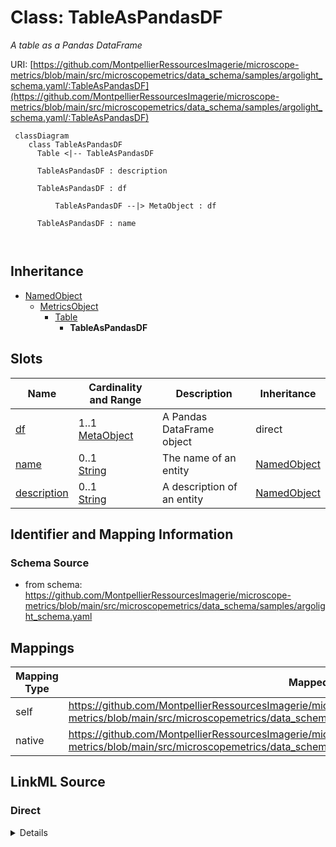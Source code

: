 # Class: TableAsPandasDF


_A table as a Pandas DataFrame_





URI: [https://github.com/MontpellierRessourcesImagerie/microscope-metrics/blob/main/src/microscopemetrics/data_schema/samples/argolight_schema.yaml/:TableAsPandasDF](https://github.com/MontpellierRessourcesImagerie/microscope-metrics/blob/main/src/microscopemetrics/data_schema/samples/argolight_schema.yaml/:TableAsPandasDF)




```mermaid
 classDiagram
    class TableAsPandasDF
      Table <|-- TableAsPandasDF
      
      TableAsPandasDF : description
        
      TableAsPandasDF : df
        
          TableAsPandasDF --|> MetaObject : df
        
      TableAsPandasDF : name
        
      
```





## Inheritance
* [NamedObject](NamedObject.md)
    * [MetricsObject](MetricsObject.md)
        * [Table](Table.md)
            * **TableAsPandasDF**



## Slots

| Name | Cardinality and Range | Description | Inheritance |
| ---  | --- | --- | --- |
| [df](df.md) | 1..1 <br/> [MetaObject](MetaObject.md) | A Pandas DataFrame object | direct |
| [name](name.md) | 0..1 <br/> [String](String.md) | The name of an entity | [NamedObject](NamedObject.md) |
| [description](description.md) | 0..1 <br/> [String](String.md) | A description of an entity | [NamedObject](NamedObject.md) |









## Identifier and Mapping Information







### Schema Source


* from schema: https://github.com/MontpellierRessourcesImagerie/microscope-metrics/blob/main/src/microscopemetrics/data_schema/samples/argolight_schema.yaml





## Mappings

| Mapping Type | Mapped Value |
| ---  | ---  |
| self | https://github.com/MontpellierRessourcesImagerie/microscope-metrics/blob/main/src/microscopemetrics/data_schema/samples/argolight_schema.yaml/:TableAsPandasDF |
| native | https://github.com/MontpellierRessourcesImagerie/microscope-metrics/blob/main/src/microscopemetrics/data_schema/samples/argolight_schema.yaml/:TableAsPandasDF |





## LinkML Source

<!-- TODO: investigate https://stackoverflow.com/questions/37606292/how-to-create-tabbed-code-blocks-in-mkdocs-or-sphinx -->

### Direct

<details>
```yaml
name: TableAsPandasDF
description: A table as a Pandas DataFrame
from_schema: https://github.com/MontpellierRessourcesImagerie/microscope-metrics/blob/main/src/microscopemetrics/data_schema/samples/argolight_schema.yaml
is_a: Table
attributes:
  df:
    name: df
    description: A Pandas DataFrame object
    from_schema: https://github.com/MontpellierRessourcesImagerie/microscope-metrics/blob/main/src/microscopemetrics/data_schema/core_schema.yaml
    rank: 1000
    multivalued: false
    range: MetaObject
    required: true

```
</details>

### Induced

<details>
```yaml
name: TableAsPandasDF
description: A table as a Pandas DataFrame
from_schema: https://github.com/MontpellierRessourcesImagerie/microscope-metrics/blob/main/src/microscopemetrics/data_schema/samples/argolight_schema.yaml
is_a: Table
attributes:
  df:
    name: df
    description: A Pandas DataFrame object
    from_schema: https://github.com/MontpellierRessourcesImagerie/microscope-metrics/blob/main/src/microscopemetrics/data_schema/core_schema.yaml
    rank: 1000
    multivalued: false
    alias: df
    owner: TableAsPandasDF
    domain_of:
    - TableAsPandasDF
    range: MetaObject
    required: true
  name:
    name: name
    description: The name of an entity
    from_schema: https://github.com/MontpellierRessourcesImagerie/microscope-metrics/blob/main/src/microscopemetrics/data_schema/samples/argolight_schema.yaml
    rank: 1000
    multivalued: false
    alias: name
    owner: TableAsPandasDF
    domain_of:
    - NamedObject
    - Experimenter
    - Column
    range: string
    required: false
  description:
    name: description
    description: A description of an entity
    from_schema: https://github.com/MontpellierRessourcesImagerie/microscope-metrics/blob/main/src/microscopemetrics/data_schema/samples/argolight_schema.yaml
    rank: 1000
    multivalued: false
    alias: description
    owner: TableAsPandasDF
    domain_of:
    - NamedObject
    - Roi
    - Tag
    range: string

```
</details>